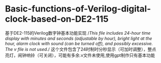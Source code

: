 # Basic-functions-of-Verilog-digital-clock-based-on-DE2-115
基于DE2-115的Verilog数字钟基本功能实现
/*This file includes 24-hour time display with minutes and seconds (adjustable by hour), bright light at the hour,
alarm clock with sound (can be turned off), and possibly excessive. The v file is not used.*/
这个文件包含了24时制时分秒显示（可加时调整），整点亮灯，闹钟响铃（可关闭），可能有多余.v文件未使用,使用gpt制作只有基本功能
